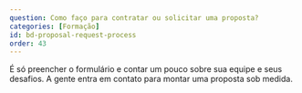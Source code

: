 ```yaml
---
question: Como faço para contratar ou solicitar uma proposta?
categories: [Formação]
id: bd-proposal-request-process
order: 43
---
```


É só preencher o formulário e contar um pouco sobre sua equipe e seus desafios. A gente entra em contato para montar uma proposta sob medida.